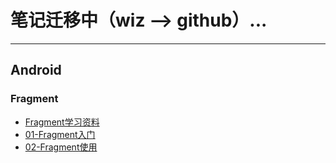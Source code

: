 # 笔记迁移中（wiz --> github）...

---
## Android

### Fragment

- [Fragment学习资料](Android/Fragment/Fragment学习资料.md)
- [01-Fragment入门](Android/Fragment/01-Fragment入门.md)
- [02-Fragment使用](Android/Fragment/02-Fragment使用.md)

